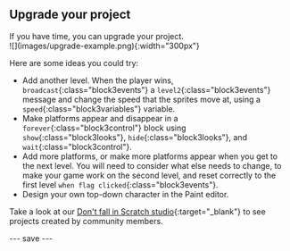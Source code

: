 ## Upgrade your project

<div style="display: flex; flex-wrap: wrap">
<div style="flex-basis: 200px; flex-grow: 1; margin-right: 15px;">
If you have time, you can upgrade your project. 
</div>
<div>
![](images/upgrade-example.png){:width="300px"}
</div>
</div> 

Here are some ideas you could try:
- Add another level. When the player wins, `broadcast`{:class="block3events"} a `level2`{:class="block3events"} message and change the speed that the sprites move at, using a `speed`{:class="block3variables"} variable.
- Make platforms appear and disappear in a `forever`{:class="block3control"} block using `show`{:class="block3looks"}, `hide`{:class="block3looks"}, and `wait`{:class="block3control"}.
- Add more platforms, or make more platforms appear when you get to the next level. You will need to consider what else needs to change, to make your game work on the second level, and reset correctly to the first level `when flag clicked`{:class="block3events"}.
- Design your own top-down character in the Paint editor.

Take a look at our [Don't fall in Scratch studio](https://scratch.mit.edu/studios/29601182){:target="_blank"} to see projects created by community members.

--- save ---
